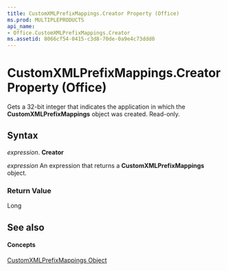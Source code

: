 ```yaml
---
title: CustomXMLPrefixMappings.Creator Property (Office)
ms.prod: MULTIPLEPRODUCTS
api_name:
- Office.CustomXMLPrefixMappings.Creator
ms.assetid: 8066cf54-0415-c3d8-70de-0a9e4c73ddd0
---
```



# CustomXMLPrefixMappings.Creator Property (Office)

Gets a 32-bit integer that indicates the application in which the  **CustomXMLPrefixMappings** object was created. Read-only.


## Syntax

 _expression_. **Creator**

 _expression_ An expression that returns a **CustomXMLPrefixMappings** object.


### Return Value

Long


## See also


#### Concepts


[CustomXMLPrefixMappings Object](customxmlprefixmappings-object-office.md)

